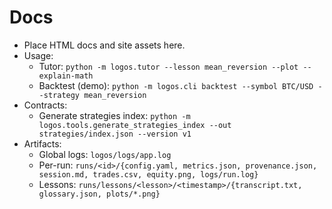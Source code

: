 # Docs

- Place HTML docs and site assets here.
- Usage:
  - Tutor: `python -m logos.tutor --lesson mean_reversion --plot --explain-math`
  - Backtest (demo): `python -m logos.cli backtest --symbol BTC/USD --strategy mean_reversion`
- Contracts:
  - Generate strategies index: `python -m logos.tools.generate_strategies_index --out strategies/index.json --version v1`
- Artifacts:
  - Global logs: `logos/logs/app.log`
  - Per-run: `runs/<id>/{config.yaml, metrics.json, provenance.json, session.md, trades.csv, equity.png, logs/run.log}`
  - Lessons: `runs/lessons/<lesson>/<timestamp>/{transcript.txt, glossary.json, plots/*.png}`